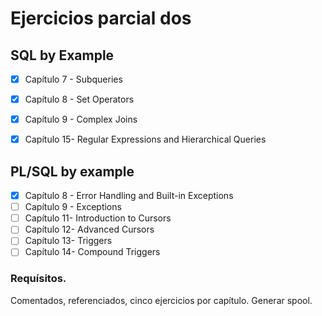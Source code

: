 # Ejercicios parcial dos
## SQL by Example

- [x] Capítulo 7 - Subqueries
- [x] Capítulo 8 - Set Operators
- [x] Capítulo 9 - Complex Joins
- [x] Capítulo 15- Regular Expressions and Hierarchical Queries


## PL/SQL by example

- [x] Capítulo 8 - Error Handling and Built-in Exceptions
- [ ] Capítulo 9 - Exceptions
- [ ] Capítulo 11- Introduction to Cursors
- [ ] Capítulo 12- Advanced Cursors
- [ ] Capítulo 13- Triggers
- [ ] Capítulo 14- Compound Triggers

### Requísitos.
Comentados, referenciados, cinco ejercicios por capítulo.
Generar spool. 
